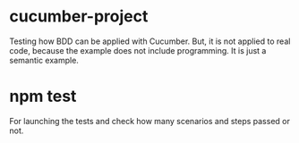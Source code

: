 # cucumber-project

Testing how BDD can be applied with Cucumber. But, it is not applied to real code, because the example does not include programming. It is just a semantic example.

# npm test

For launching the tests and check how many scenarios and steps passed or not.
